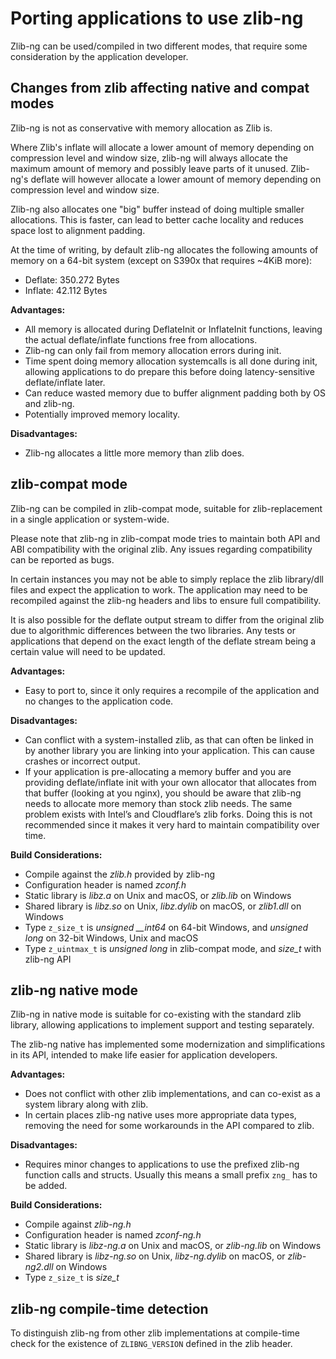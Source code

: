 Porting applications to use zlib-ng
===================================

Zlib-ng can be used/compiled in two different modes, that require some
consideration by the application developer.

Changes from zlib affecting native and compat modes
---------------------------------------------------
Zlib-ng is not as conservative with memory allocation as Zlib is.

Where Zlib's inflate will allocate a lower amount of memory depending on
compression level and window size, zlib-ng will always allocate the maximum
amount of memory and possibly leave parts of it unused.
Zlib-ng's deflate will however allocate a lower amount of memory depending
on compression level and window size.

Zlib-ng also allocates one "big" buffer instead of doing multiple smaller
allocations. This is faster, can lead to better cache locality and reduces
space lost to alignment padding.

At the time of writing, by default zlib-ng allocates the following amounts
of memory on a 64-bit system (except on S390x that requires ~4KiB more):
-  Deflate: 350.272 Bytes
-  Inflate:  42.112 Bytes

**Advantages:**
- All memory is allocated during DeflateInit or InflateInit functions,
  leaving the actual deflate/inflate functions free from allocations.
- Zlib-ng can only fail from memory allocation errors during init.
- Time spent doing memory allocation systemcalls is all done during init,
  allowing applications to do prepare this before doing latency-sensitive
  deflate/inflate later.
- Can reduce wasted memory due to buffer alignment padding both by OS and zlib-ng.
- Potentially improved memory locality.

**Disadvantages:**
- Zlib-ng allocates a little more memory than zlib does.

zlib-compat mode
----------------
Zlib-ng can be compiled in zlib-compat mode, suitable for zlib-replacement
in a single application or system-wide.

Please note that zlib-ng in zlib-compat mode tries to maintain both API and
ABI compatibility with the original zlib. Any issues regarding compatibility
can be reported as bugs.

In certain instances you may not be able to simply replace the zlib library/dll
files and expect the application to work. The application may need to be
recompiled against the zlib-ng headers and libs to ensure full compatibility.

It is also possible for the deflate output stream to differ from the original
zlib due to algorithmic differences between the two libraries. Any tests or
applications that depend on the exact length of the deflate stream being a
certain value will need to be updated.

**Advantages:**
- Easy to port to, since it only requires a recompile of the application and
  no changes to the application code.

**Disadvantages:**
- Can conflict with a system-installed zlib, as that can often be linked in
  by another library you are linking into your application. This can cause
  crashes or incorrect output.
- If your application is pre-allocating a memory buffer and you are providing
  deflate/inflate init with your own allocator that allocates from that buffer
  (looking at you nginx), you should be aware that zlib-ng needs to allocate
  more memory than stock zlib needs. The same problem exists with Intel’s and
  Cloudflare’s zlib forks. Doing this is not recommended since it makes it
  very hard to maintain compatibility over time.

**Build Considerations:**
- Compile against the *zlib.h* provided by zlib-ng
- Configuration header is named *zconf.h*
- Static library is *libz.a* on Unix and macOS, or *zlib.lib* on Windows
- Shared library is *libz.so* on Unix, *libz.dylib* on macOS, or *zlib1.dll*
  on Windows
- Type `z_size_t` is *unsigned __int64* on 64-bit Windows, and *unsigned long* on 32-bit Windows, Unix and macOS
- Type `z_uintmax_t` is *unsigned long* in zlib-compat mode, and *size_t* with zlib-ng API

zlib-ng native mode
-------------------
Zlib-ng in native mode is suitable for co-existing with the standard zlib
library, allowing applications to implement support and testing separately.

The zlib-ng native has implemented some modernization and simplifications
in its API, intended to make life easier for application developers.

**Advantages:**
- Does not conflict with other zlib implementations, and can co-exist as a
  system library along with zlib.
- In certain places zlib-ng native uses more appropriate data types, removing
  the need for some workarounds in the API compared to zlib.

**Disadvantages:**
- Requires minor changes to applications to use the prefixed zlib-ng
  function calls and structs. Usually this means a small prefix `zng_` has to be added.

**Build Considerations:**
- Compile against *zlib-ng.h*
- Configuration header is named *zconf-ng.h*
- Static library is *libz-ng.a* on Unix and macOS, or *zlib-ng.lib* on Windows
- Shared library is *libz-ng.so* on Unix, *libz-ng.dylib* on macOS, or
  *zlib-ng2.dll* on Windows
- Type `z_size_t` is *size_t*

zlib-ng compile-time detection
------------------------------

To distinguish zlib-ng from other zlib implementations at compile-time check for the
existence of `ZLIBNG_VERSION` defined in the zlib header.
